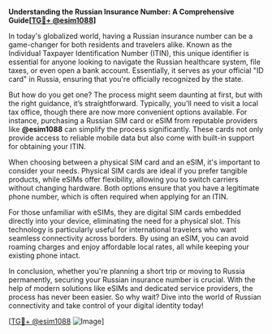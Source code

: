 **Understanding the Russian Insurance Number: A Comprehensive Guide[[TG💪+ @esim1088](https://t.me/s/esim1088)]**

In today's globalized world, having a Russian insurance number can be a game-changer for both residents and travelers alike. Known as the Individual Taxpayer Identification Number (ITIN), this unique identifier is essential for anyone looking to navigate the Russian healthcare system, file taxes, or even open a bank account. Essentially, it serves as your official "ID card" in Russia, ensuring that you're officially recognized by the state.

But how do you get one? The process might seem daunting at first, but with the right guidance, it’s straightforward. Typically, you'll need to visit a local tax office, though there are now more convenient options available. For instance, purchasing a Russian SIM card or eSIM from reputable providers like **@esim1088** can simplify the process significantly. These cards not only provide access to reliable mobile data but also come with built-in support for obtaining your ITIN. 

When choosing between a physical SIM card and an eSIM, it's important to consider your needs. Physical SIM cards are ideal if you prefer tangible products, while eSIMs offer flexibility, allowing you to switch carriers without changing hardware. Both options ensure that you have a legitimate phone number, which is often required when applying for an ITIN. 

For those unfamiliar with eSIMs, they are digital SIM cards embedded directly into your device, eliminating the need for a physical slot. This technology is particularly useful for international travelers who want seamless connectivity across borders. By using an eSIM, you can avoid roaming charges and enjoy affordable local rates, all while keeping your existing phone intact.

In conclusion, whether you're planning a short trip or moving to Russia permanently, securing your Russian insurance number is crucial. With the help of modern solutions like eSIMs and dedicated service providers, the process has never been easier. So why wait? Dive into the world of Russian connectivity and take control of your digital identity today! 

[[TG💪+ @esim1088](https://t.me/s/esim1088) ![Image](https://i.postimg.cc/Y0z9fWf4/image.png)]